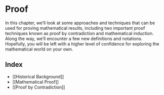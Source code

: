 # Proof
In this chapter, we’ll look at some approaches and techniques that can be used for proving mathematical results, including two important proof techniques known as proof by contradiction and mathematical induction. Along the way, we’ll encounter a few new definitions and notations. Hopefully, you will be left with a higher level of confidence for exploring the mathematical world on your own.

## Index
- [[Historical Background]]
- [[Mathematical Proof]]
- [[Proof by Contradiction]]